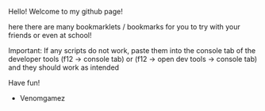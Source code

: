 Hello! Welcome to my github page!

here there are many bookmarklets / bookmarks for you to try with your friends or even at school!

Important:
  If any scripts do not work, paste them into the console tab of the developer tools (f12 -> console tab) or (f12 -> open dev tools -> console tab) and they should work as intended

Have fun!
   - Venomgamez
  
